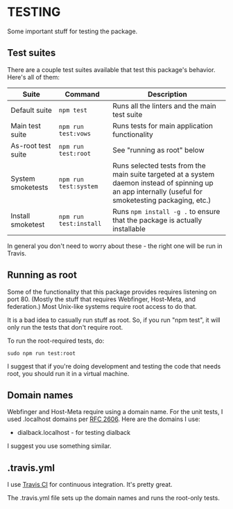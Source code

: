 # TESTING

Some important stuff for testing the package.

## Test suites

There are a couple test suites available that test this package's
behavior. Here's all of them:

| Suite              | Command                | Description                                   |
| ------------------ | ---------------------- | --------------------------------------------- |
| Default suite      | `npm test`             | Runs all the linters and the main test suite  |
| Main test suite    | `npm run test:vows`    | Runs tests for main application functionality |
| As-root test suite | `npm run test:root`    | See "running as root" below                   |
| System smoketests  | `npm run test:system`  | Runs selected tests from the main suite targeted at a system daemon instead of spinning up an app internally (useful for smoketesting packaging, etc.) |
| Install smoketest  | `npm run test:install` | Runs `npm install -g .` to ensure that the package is actually installable |

In general you don't need to worry about these - the right one will be
run in Travis.

## Running as root

Some of the functionality that this package provides requires
listening on port 80. (Mostly the stuff that requires Webfinger,
Host-Meta, and federation.) Most Unix-like systems require root access
to do that.

It is a bad idea to casually run stuff as root. So, if you run "npm
test", it will only run the tests that don't require root.

To run the root-required tests, do:

    sudo npm run test:root
    
I suggest that if you're doing development and testing the code that
needs root, you should run it in a virtual machine.

## Domain names

Webfinger and Host-Meta require using a domain name. For the unit
tests, I used .localhost domains per
[RFC 2606](http://tools.ietf.org/html/rfc2606). Here are the domains I
use:

* dialback.localhost - for testing dialback

I suggest you use something similar.

## .travis.yml

I use [Travis CI](http://travis-ci.org/) for continuous
integration. It's pretty great.

The .travis.yml file sets up the domain names and runs the root-only tests.
